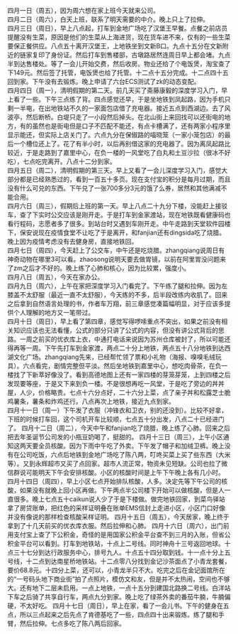 四月一日（周五），因为周六想在家上班今天就来公司。</br>
四月二日（周六），白天上班，联系了明天需要的中介。晚上只上了拉伸。</br>
四月三日（周日），早上八点起，打车到金地广场吃了汉堡王早餐。点餐之前店员提醒没有生菜，原因是他们的生菜从上海进货，现在货车进不来，仅有的一些生菜要保正餐供应。八点五十离开汉堡王，上地铁坐到文新B口。九点十五分在文新附近的链家复印了身份证。然后打车到售楼部，古墩路居然连周日早上都会堵。九点半到达售楼处。等了一会儿开始交费，然后收房。物业还给了个电饭煲，淘宝查了下149元。然后签了托管，电饭煲也给了托管。十二点十五分完成。十二点四十五回到家。下午没有去锻炼。晚上申请了六台ECS测试了zk的动态变配。</br>
四月四日（周一），清明假期的第二天。前几天买了斋藤康毅的深度学习入门，早上看了一些。下午三点练了背。四点感觉还早，于是坐地铁到凤起路，因为手机只剩一半电，在出地铁站不久的一家面包店借了充电器。接近五点到西湖边。去了风波亭，然后断桥。白堤只走了一小段然后掉头。在北山街上来回找可以还街电的地方，有的虽然也是街电但是口子不匹配不能还，有点卡槽满了，还有两家小程序里显示能还，但实际上店关门了。六点九分在保俶路的喵晓笼（一家小笼包店）的最后一个槽位还上了。花了有半小时，以后再别借这家的充电器了。因为离凤起路比较近，于是走路到了嘉里中心，在负一楼的一风堂吃了白丸和土豆沙拉（很冰不好吃），七点吃完离开。八点十二分到家。</br>
四月五日（周二），清明假期的第三天。早上又看了一会儿深度学习入门，感觉大部分都是已经熟悉过的，看到一百五十多页。现在支付宝的积分是每月过期，而且没有什么可兑的东西。下午兑了一张700多分3元的饿了么券，居然和其他满减不能合用。</br>
四月六日（周三），假期后上班的第一天。早上八点二十九分下楼，没能赶上接驳车，查了下实时公交应该是刚开走。于是打车到金家渡站，现在地铁既看健康码也看行程码，志愿者多了很多。到站台时又遇到车刚开走。中午走路到天堂软件园楼下，保安说现在疫情食堂不让吃了于是离开，和fanjian还有dingsida吃了烧腊。晚上因为疫情考虑没有去健身房，直接地铁回。</br>
四月七日（周四），今天赶上了公交车，中午还是吃烧腊。zhangqiang说周日有神奇动物在哪里3可以看。zhaosong说明天要去做胃镜，以前在阿里胃没问题来了zm之后才不好的。晚上练了心肺和核心，因为比较累，强度小。</br>
四月八日（周五），今天在家办公。</br>
四月九日（周六），上午在家把深度学习入门看完了。下午练了腿和拉伸。因为左膝盖不太舒服（最近一直不太舒服），今天练的不多，后半段改练内收肌了。回来之后拿到自然语言处理的书，作者车万翔，前三章感觉凑篇幅明显，对于应该多提供个人理解的地方又一笔带过。</br>
四月十日（周日），早上看了第四章，感觉写得啰嗦重点不突出，如果之前没有相关知识应该也无法看懂，公式的部分只讲了公式的内容，但没有讲公式背后的思路。一周之前买的优衣库上衣，中通打电话来说因为苏州仓库被封了，所以可能还得再等一周。下午先打车到金家渡，两点二十分上地铁，两点五十八分地铁到达西湖文化广场。zhangqiang先来，已经帮忙领了票和小礼物（海报、嗅嗅毛绒玩具）。六点看完，剧情完整但平淡。然后坐地铁到嘉里中心，想吃肉骨茶，在负一楼找了下新萃好像没了。看到高德地图上还有一家四楼的芽笼芽笼，上到四楼之后发现要等座，于是又下来到负一楼。不是很想再吃一风堂，于是吃了旁边的丼丼屋，人少，价格略贵。七点十六分点好，二十六分上菜，点了亲子丼和松露芝士脆鸡薯条，薯条和炸鸡还行。八点再次上地铁，接近九点到家。</br>
四月十一日（周一）下午发了衣服（冲锋衣和卫衣，别的还没到）。比较不好拿，下班的时候打车回，这个司机开车比较顺，七点五十分出发，八点二十已经进门了。
四月十二日（周二），今天中午和fanjian吃了烧腊，晚上练了心肺。回来之后把去年圣诞节公司发的小瓶豆奶喝了，挺甜的。
四月十三日（周三），上午小区通知这两天要全员核酸。因为下雨中午吃了外卖。下午发了帽子和加绒卫裤。晚上没有在公司吃饭，六点后地铁到金地广场吃了陈八两，叮咚买菜上买了些东西（大米等）。又到永辉超市又买了点回家。超市人流正常，物资未见短缺。公司也拉了微信群说可能明天下午会安排核酸。小区的核酸时间是上午下午晚上各有几小时。
四月十四日（周四），早上小区七点开始排队核酸，人多。决定先等下午公司的核酸，如果没有就晚上回小区再做。下午两点半公司楼下开始可以做核酸，但是人一直很多。晚上七点五十caikun说人少了于是下楼做。做完地铁回家，到菜鸟驿站拿了房贷账单，把红色的采样证明叠在账单EMS信封上走进小区，小区门口好像并没有像说的那样检查核酸采样证明。
四月十五日（周五），今天居家，晚上终于拿到了十几天前买的优衣库衣服。然后拉伸和心肺。
四月十六日（周六），出门前用支付宝上查了下公积金，奇怪的是用国家公积金平台查不到三月的入账，但省公积金平台可以看到。打车到地铁站，十点上二号线。同时神舟十三号返回地球。十点三十七分到达行政服务中心，排号九人。十点五十四分取到钱。十一点十分上五号线，十二点到达南星桥地铁站。十二点零八分找到金记沙茶面点了小青龙套餐，要价68.8元。十四分上菜，还可以，小青龙半只不大。吃完之后在金记面馆所在的“一号码头地下商业街”拍了点照片，模仿文和友，但是并不太热闹，空间也不够大。还有地下二层未启用。一点上地铁，一点十五分到建国北路换二号线。白洋站下车之后骑了共享自行车，两点九分到家。晚上吃了绿茶外卖的番茄牛腩，牛腩偏硬，不太好吃。
四月十七日（周日），早上在家，看了一会儿书。下午的健身在五点，所以三点起来之后先点了肯德基吃了一些，四点四十出来锻炼。练了腿和手臂，然后拉伸。七点多吃了陈八两后回家。
